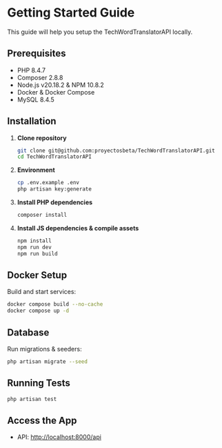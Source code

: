 # Getting Started Guide

This guide will help you setup the TechWordTranslatorAPI locally.

## Prerequisites

- PHP 8.4.7  
- Composer 2.8.8  
- Node.js v20.18.2 & NPM 10.8.2  
- Docker & Docker Compose  
- MySQL 8.4.5

## Installation

1. **Clone repository**  
   ```bash
   git clone git@github.com:proyectosbeta/TechWordTranslatorAPI.git
   cd TechWordTranslatorAPI
   ```

2. **Environment**  
   ```bash
   cp .env.example .env
   php artisan key:generate
   ```

3. **Install PHP dependencies**  
   ```bash
   composer install
   ```

4. **Install JS dependencies & compile assets**  
   ```bash
   npm install
   npm run dev
   npm run build
   ```

## Docker Setup

Build and start services:

```bash
docker compose build --no-cache
docker compose up -d
```

## Database

Run migrations & seeders:

```bash
php artisan migrate --seed
```

## Running Tests

```bash
php artisan test
```

## Access the App

- API: <http://localhost:8000/api>
